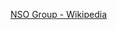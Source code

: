 ﻿[NSO Group - Wikipedia](https://en.wikipedia.org/wiki/NSO_Group#Foreign_offices_and_export_controls)
